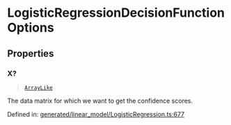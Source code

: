 # LogisticRegressionDecisionFunctionOptions

## Properties

### X?

> [`ArrayLike`](../types/ArrayLike.md)

The data matrix for which we want to get the confidence scores.

Defined in:  [generated/linear\_model/LogisticRegression.ts:677](https://github.com/transitive-bullshit/scikit-learn-ts/blob/122b3c0/packages/sklearn/src/generated/linear_model/LogisticRegression.ts#L677)
